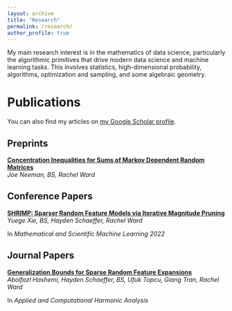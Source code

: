 ```yaml
---
layout: archive
title: "Research"
permalink: /research/
author_profile: true
---
```


My main research interest is in the mathematics of data science, particularly the algorithmic primitives that drive modern data science and machine learning tasks.  This involves statistics, high-dimensional probability, algorithms, optimization and sampling, and some algebraic geometry.  

<!-- One of my main focuses right now is a study of various tensor problems.  These include potential statistical-computational gaps in symmetric tensor decomposition, qualitatively studying [Comon's conjecture](https://arxiv.org/abs/1810.09338), and landscape analysis of ODECO tensor decomposition.  These use ideas from property testing, algebraic geometry, statistics, and complexity theory. -->

<!-- Unlike matrices, much is unknown about tensors, including governing equations for high rank tensors and algorithms for some tensor rank and decomposition problems.  For example, I am interested in probing the qualitative limits of what is known as Comon's conjecture, which asks if the rank and symmetric rank of tensors are always equal.  Though known now to be false, there are many questions yet to be answered, such as if the conjecture is true in the border rank case, if the conjecture is true for generic tensors, if there is a "minimal counterexample," and if there is an upper bound to how much the symmetric rank can exceed the rank, among other questions.  More related to the theoretical computer science community, a recent conjecture has emerged that tensor decomposition exhibits a *statistical to computational gap* with respect to rank; that is, it is information theoretically possible to decompose tensors of a much higher rank than there are known polynomial time algorithms.  However, a study of this phenomenon from the perspective of algebraic geometry, from which of the classical results about tensor deomposition are derived, is sorely lacking.  This potentially connects ideas from property testing, algebraic geometry, statistics, and complexity theory. -->

<!-- Another focus is streaming PCA, in particular Oja's algorithm, a classic but historically understudied algorithm for streaming PCA.  This includes extending Oja beyond the i.i.d. setting for use on Markovian data, studying adaptive step-size schedules, and proving more general gap-free rates.  These use ideas from probability and optimization. -->

# Publications

You can also find my articles on [my Google Scholar profile](https://scholar.google.com/citations?user=TD6bQDEAAAAJ&hl=en).

## Preprints
[**Concentration Inequalities for Sums of Markov Dependent Random Matrices**](https://arxiv.org/abs/2303.02150)  
*Joe Neeman, BS, Rachel Ward*  


## Conference Papers

[**SHRIMP: Sparser Random Feature Models via Iterative Magnitude Pruning**](https://proceedings.mlr.press/v190/xie22a.html)    
*Yuege Xie, BS, Hayden Schaeffer, Rachel Ward*  
<!-- [\[Link\]](https://msml22.github.io/msml22papers/shrimp_preprint.pdf)   -->
In *Mathematical and Scientific Machine Learning 2022*

## Journal Papers

[**Generalization Bounds for Sparse Random Feature Expansions**](https://www.sciencedirect.com/science/article/pii/S1063520322000653)  
*Abolfazl Hashemi, Hayden Schaeffer, BS, Ufuk Topcu, Giang Tran, Rachel Ward*  
<!-- [\[Link\]](https://www.sciencedirect.com/science/article/pii/S1063520322000653)   -->
In *Applied and Computational Harmonic Analysis*

<!-- {% include base_path %}

{% for post in site.publications reversed %}
  {% include archive-single.html %}
{% endfor %} -->
